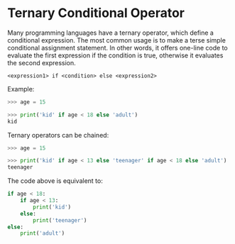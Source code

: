 # Ternary Conditional Operator

Many programming languages have a ternary operator, which define a conditional expression. The most common usage is to make a terse simple conditional assignment statement. In other words, it offers one-line code to evaluate the first expression if the condition is true, otherwise it evaluates the second expression.

    <expression1> if <condition> else <expression2>

Example:

```python
>>> age = 15

>>> print('kid' if age < 18 else 'adult')
kid
```

Ternary operators can be chained:

```python
>>> age = 15

>>> print('kid' if age < 13 else 'teenager' if age < 18 else 'adult')
teenager
```

The code above is equivalent to:

```python
if age < 18:
    if age < 13:
        print('kid')
    else:
        print('teenager')
else:
    print('adult')
```
